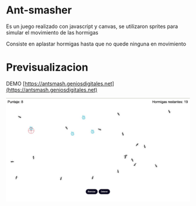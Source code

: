 # Ant-smasher
Es un juego realizado con javascript y canvas, se utilizaron sprites para simular el movimiento de las hormigas

Consiste en aplastar hormigas hasta que no quede ninguna en movimiento

# Previsualizacion
DEMO [https://antsmash.geniosdigitales.net](https://antsmash.geniosdigitales.net)

![Preview](./src/aditionals/ant-smasher.jpeg)
